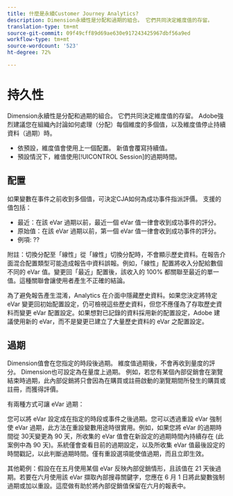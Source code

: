```yaml
---
title: 什麼是永續Customer Journey Analytics?
description: Dimension永續性是分配和過期的組合。 它們共同決定維度值的存留。
translation-type: tm+mt
source-git-commit: 09f49cff89d69ae630e917243425967dbf56a9ed
workflow-type: tm+mt
source-wordcount: '523'
ht-degree: 72%

---
```



# 持久性

Dimension永續性是分配和過期的組合。 它們共同決定維度值的存留。 Adobe強烈建議您在組織內討論如何處理（分配）每個維度的多個值，以及維度值停止持續資料（過期）時。

* 依預設，維度值會使用上一個配置。 新值會覆寫持續值。
* 預設情況下，維值使用[!UICONTROL Session]的過期時間。

## 配置

如果變數在事件之前收到多個值，可決定CJA如何為成功事件指派評價。 支援的值包括：

* 最近：在該 eVar 過期以前，最近一個 eVar 值一律會收到成功事件的評分。
* 原始值：在該 eVar 過期以前，第一個 eVar 值一律會收到成功事件的評分。
* 例項: ??

附註：切換分配至「線性」從「線性」切換分配時，不會顯示歷史資料。在報告介面混合配置類型可能造成報告中資料誤報。例如，「線性」配置將收入分配給數個不同的 eVar 值。變更回「最近」配置後，該收入的 100% 都關聯至最近的單一值。這種關聯會讓使用者產生不正確的結論。

為了避免報告產生混淆，Analytics 在介面中隱藏歷史資料。如果您決定將特定 eVar 變更回初始配置設定，仍可檢視這些歷史資料，但您不應僅為了存取歷史資料而變更 eVar 配置設定。如果想對已記錄的資料採用新的配置設定，Adobe 建議使用新的 eVar，而不是變更已建立了大量歷史資料的 eVar 之配置設定。

## 過期

Dimension值會在您指定的時段後過期。 維度值過期後，不會再收到量度的評分。 Dimension也可設定為在量度上過期。 例如，若您有某個內部促銷會在瀏覽結束時過期，此內部促銷將只會因為在購買或註冊啟動的瀏覽期間所發生的購買或註冊，而獲得評價。

有兩種方式可讓 eVar 過期：

您可以將 eVar 設定成在指定的時段或事件之後過期。您可以透過重設 eVar 強制使 eVar 過期，此方法在重設變數用途時很實用。例如，如果您將 eVar 的過期時間從 30天變更為 90 天，所收集的 eVar 值會在新設定的過期時間內持續存在 (此案例中為 90 天)。系統僅會查看目前的過期設定，以及所收集 eVar 值最後設定的時間戳記，以此判斷過期時間。僅有重設選項能使值過期，而且立即生效。

其他範例：假設在在五月使用某個 eVar 反映內部促銷情形，且該值在 21 天後過期。若要在六月使用該 eVar 擷取內部搜尋關鍵字，您應在 6 月 1 日將此變數強制過期或加以重設。這麼做有助於將內部促銷值保留在六月的報表中。